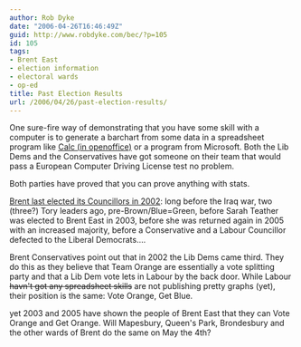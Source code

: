 ```yaml
---
author: Rob Dyke
date: "2006-04-26T16:46:49Z"
guid: http://www.robdyke.com/bec/?p=105
id: 105
tags:
- Brent East
- election information
- electoral wards
- op-ed
title: Past Election Results
url: /2006/04/26/past-election-results/
---
```

One sure-fire way of demonstrating that you have some skill with a computer is to generate a barchart from some data in a spreadsheet program like [Calc (in openoffice)](http://www.openoffice.org/ "Get it! It's FREE!") or a program from Microsoft. Both the Lib Dems and the Conservatives have got someone on their team that would pass a European Computer Driving License test no problem.

Both parties have proved that you can prove anything with stats.

[Brent last elected its Councillors in 2002](http://www.brent.gov.uk/elections.nsf/0/0cd698b19e0039cf80256ba0003211b5!OpenDocument&#038;ExpandView): long before the Iraq war, two (three?) Tory leaders ago, pre-Brown/Blue=Green, before Sarah Teather was elected to Brent East in 2003, before she was returned again in 2005 with an increased majority, before a Conservative and a Labour Councillor defected to the Liberal Democrats....
  
Brent Conservatives point out that in 2002 the Lib Dems came third. They do this as they believe that Team Orange are essentially a vote splitting party and that a Lib Dem vote lets in Labour by the back door. While Labour <strike>havn't got any spreadsheet skills</strike> are not publishing pretty graphs (yet), their position is the same: Vote Orange, Get Blue.

yet 2003 and 2005 have shown the people of Brent East that they can Vote Orange and Get Orange. Will Mapesbury, Queen's Park, Brondesbury and the other wards of Brent do the same on May the 4th?